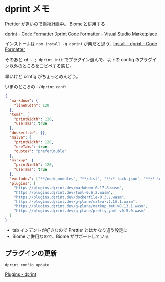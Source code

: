 # dprint メモ

Prettier が遅いので乗換計画中。
Biome と併用する

[dprint - Code Formatter](https://dprint.dev/)
[Dprint Code Formatter - Visual Studio Marketplace](https://marketplace.visualstudio.com/items?itemName=dprint.dprint)

インストールは `npm install -g dprint` が楽だと思う。[Install - dprint - Code Formatter](https://dprint.dev/install/)

そのあと `cd ~ ; dprint init` でプラグイン選んで、以下の config のプラグイン以外のところをコピペする感じ。

早いけど config がちょっとめんどう。

いまのところの `~/dprint.conf`:

```json
{
  "markdown": {
    "lineWidth": 120
  },
  "toml": {
    "printWidth": 120,
    "useTabs": true
  },
  "dockerfile": {},
  "malva": {
    "printWidth": 120,
    "useTabs": true,
    "quotes": "preferDouble"
  },
  "markup": {
    "printWidth": 120,
    "useTabs": true
  },
  "excludes": ["**/node_modules", "**/dist", "**/*-lock.json", "**/*-lock.yaml", "*.js", "*.mjs", "*.cjs", "*.ts", "*.tsx", "*.jsx", "*.json", "*.jsonc", "*.graphql", "*.vue", "*.svelte", "*.astro"],
  "plugins": [
    "https://plugins.dprint.dev/markdown-0.17.8.wasm",
    "https://plugins.dprint.dev/toml-0.6.2.wasm",
    "https://plugins.dprint.dev/dockerfile-0.3.2.wasm",
    "https://plugins.dprint.dev/g-plane/malva-v0.10.1.wasm",
    "https://plugins.dprint.dev/g-plane/markup_fmt-v0.13.1.wasm",
    "https://plugins.dprint.dev/g-plane/pretty_yaml-v0.5.0.wasm"
  ]
}
```

- tab インデントが好きなので Prettier とはかなり違う設定に
- Biome と併用なので、Biome がサポートしている

## プラグインの更新

`dprint config update`

[Plugins - dprint](https://plugins.dprint.dev/)
